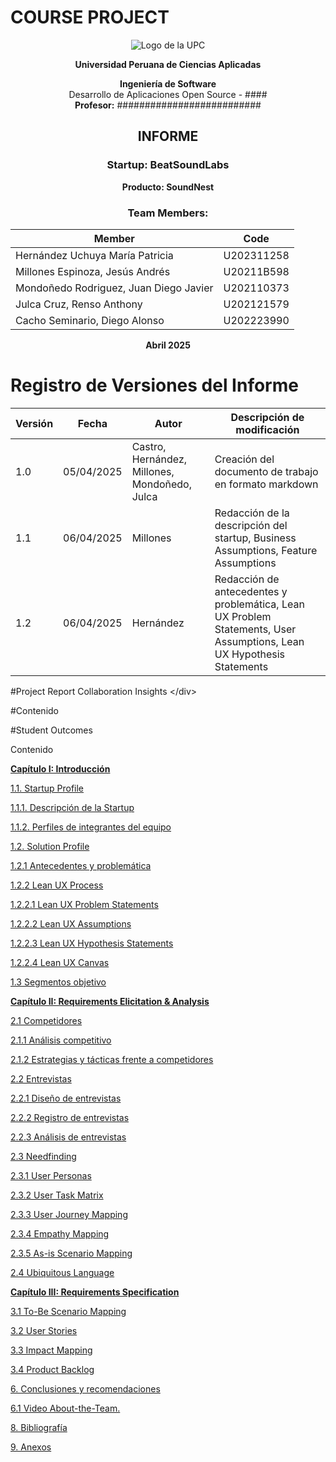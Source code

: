 # **COURSE PROJECT**

<p align="center">
  <img src="Assets/UPC_logo.png" alt="Logo de la UPC" />
</p>

<p align="center"><strong>Universidad Peruana de Ciencias Aplicadas</strong></p>

<p align="center"><strong>Ingeniería de Software</strong><br>
Desarrollo de Aplicaciones Open Source - #### <br>
<strong>Profesor:</strong> ##########################</p>

<h2 align="center">INFORME</h2>

<h3 align="center">Startup: BeatSoundLabs</h3>
<p align="center"><strong>Producto: SoundNest</strong></p>

<h3 align="center">Team Members:</h3>

<div align="center">


| **Member**              | **Code** |
| ----------------------------- | -------------- |
| Hernández Uchuya María Patricia		 | U202311258 |
| Millones Espinoza, Jesús Andrés 		 | U20211B598 |
| Mondoñedo Rodriguez, Juan Diego Javier   | U202110373 |
| Julca Cruz, Renso Anthony 			 | U202121579 |
| Cacho Seminario, Diego Alonso 		 | U202223990 |

</div>

<p align="center"><strong>Abril 2025</strong></p>

# Registro de Versiones del Informe
<div align="center">


| **Versión**              | **Fecha** | **Autor** | **Descripción de modificación** |
| ------------------------ | ----------| ----------| ------------------------------- |
| 1.0 | 05/04/2025 | Castro, Hernández, Millones, Mondoñedo, Julca | Creación del documento de trabajo en formato markdown |
| 1.1 | 06/04/2025 | Millones | Redacción de la descripción del startup, Business Assumptions, Feature Assumptions |
| 1.2 | 06/04/2025 | Hernández | Redacción de antecedentes y problemática, Lean UX Problem Statements, User Assumptions, Lean UX Hypothesis Statements |

</div>


\#Project Report Collaboration Insights
\</div\>

\#Contenido

\#Student Outcomes

Contenido

[**Capítulo I: Introducción**](#capítulo-i:-introducción)

[1.1. Startup Profile](#1.1.-startup-profile)

[1.1.1. Descripción de la Startup](#1.1.1.-descripción-de-la-startup)

[1.1.2. Perfiles de integrantes del equipo](#1.1.2.-perfiles-de-integrantes-del-equipo)

[1.2. Solution Profile](#1.2.-solution-profile)

[1.2.1 Antecedentes y problemática](#1.2.1-antecedentes-y-problemática)

[1.2.2 Lean UX Process](#1.2.2-lean-ux-process)

[1.2.2.1 Lean UX Problem Statements](#1.2.2.1-lean-ux-problem-statements)

[1.2.2.2 Lean UX Assumptions](#1.2.2.2-lean-ux-assumptions)

[1.2.2.3 Lean UX Hypothesis Statements](#1.2.2.3-lean-ux-hypothesis-statements)

[1.2.2.4 Lean UX Canvas](#1.2.2.4-lean-ux-canvas)

[1.3 Segmentos objetivo](#1.3-segmentos-objetivo)

[**Capítulo II: Requirements Elicitation & Analysis**](#capítulo-ii:-requirements-elicitation-&-analysis)

[2.1 Competidores](#2.1-competidores)

[2.1.1 Análisis competitivo](#2.1.1-análisis-competitivo)

[2.1.2 Estrategias y tácticas frente a competidores](#2.1.2-estrategias-y-tácticas-frente-a-competidores)

[2.2 Entrevistas](#2.2-entrevistas)

[2.2.1 Diseño de entrevistas](#2.2.1-diseño-de-entrevistas)

[2.2.2 Registro de entrevistas](#2.2.2-registro-de-entrevistas)

[2.2.3 Análisis de entrevistas](#2.2.3-análisis-de-entrevistas)

[2.3 Needfinding](#2.3-needfinding)

[2.3.1 User Personas](#2.3.1-user-personas)

[2.3.2 User Task Matrix](#2.3.2-user-task-matrix)

[2.3.3 User Journey Mapping](#2.3.3-user-journey-mapping)

[2.3.4 Empathy Mapping](#2.3.4-empathy-mapping)

[2.3.5 As-is Scenario Mapping](#2.3.5-as-is-scenario-mapping)

[2.4 Ubiquitous Language](#2.4-ubiquitous-language)

[**Capítulo III: Requirements Specification**](#capítulo-iii:-requirements-specification)

[3.1 To-Be Scenario Mapping](#3.1-to-be-scenario-mapping)

[3.2 User Stories](#3.2-user-stories)

[3.3 Impact Mapping](#3.3-impact-mapping)

[3.4 Product Backlog](#3.4-product-backlog)

[6\. Conclusiones y recomendaciones](#6.-conclusiones-y-recomendaciones)

[6.1 Video About-the-Team.](#6.1-video-about-the-team.)

[8\. Bibliografía](#8.-bibliografía)

[9\. Anexos](#9.-anexos)
